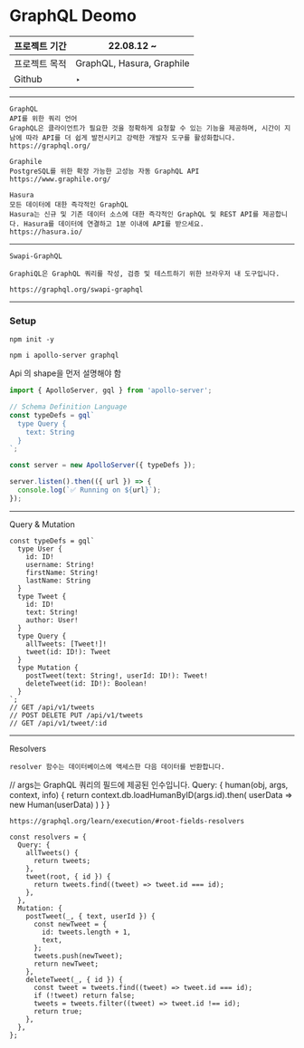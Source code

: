 # GraphQL Deomo

| 프로젝트 기간 | 22.08.12 ~                |
| ------------- | ------------------------- |
| 프로젝트 목적 | GraphQL, Hasura, Graphile |
| Github        | ‣                         |

---

```tsx
GraphQL
API를 위한 쿼리 언어
GraphQL은 클라이언트가 필요한 것을 정확하게 요청할 수 있는 기능을 제공하며, 시간이 지남에 따라 API를 더 쉽게 발전시키고 강력한 개발자 도구를 활성화합니다.
https://graphql.org/

Graphile
PostgreSQL를 위한 확장 가능한 고성능 자동 GraphQL API
https://www.graphile.org/

Hasura
모든 데이터에 대한 즉각적인 GraphQL
Hasura는 신규 및 기존 데이터 소스에 대한 즉각적인 GraphQL 및 REST API를 제공합니다. Hasura를 데이터에 연결하고 1분 이내에 API를 받으세요.
https://hasura.io/
```

---

```tsx
Swapi-GraphQL

GraphiQL은 GraphQL 쿼리를 작성, 검증 및 테스트하기 위한 브라우저 내 도구입니다.

https://graphql.org/swapi-graphql
```

---

### Setup

`npm init -y`

`npm i apollo-server graphql`

Api 의 shape을 먼저 설명해야 함

```jsx
import { ApolloServer, gql } from 'apollo-server';

// Schema Definition Language
const typeDefs = gql`
  type Query {
    text: String
  }
`;

const server = new ApolloServer({ typeDefs });

server.listen().then(({ url }) => {
  console.log(`✅ Running on ${url}`);
});
```

---

Query & Mutation

```tsx
const typeDefs = gql`
  type User {
    id: ID!
    username: String!
    firstName: String!
    lastName: String
  }
  type Tweet {
    id: ID!
    text: String!
    author: User!
  }
  type Query {
    allTweets: [Tweet!]!
    tweet(id: ID!): Tweet
  }
  type Mutation {
    postTweet(text: String!, userId: ID!): Tweet!
    deleteTweet(id: ID!): Boolean!
  }
`;
// GET /api/v1/tweets
// POST DELETE PUT /api/v1/tweets
// GET /api/v1/tweet/:id
```

---

Resolvers

```tsx
resolver 함수는 데이터베이스에 액세스한 다음 데이터를 반환합니다.
```

// args는 GraphQL 쿼리의 필드에 제공된 인수입니다.
Query: {
human(obj, args, context, info) {
return context.db.loadHumanByID(args.id).then(
userData => new Human(userData)
)
}
}

```
https://graphql.org/learn/execution/#root-fields-resolvers
```

```tsx
const resolvers = {
  Query: {
    allTweets() {
      return tweets;
    },
    tweet(root, { id }) {
      return tweets.find((tweet) => tweet.id === id);
    },
  },
  Mutation: {
    postTweet(_, { text, userId }) {
      const newTweet = {
        id: tweets.length + 1,
        text,
      };
      tweets.push(newTweet);
      return newTweet;
    },
    deleteTweet(_, { id }) {
      const tweet = tweets.find((tweet) => tweet.id === id);
      if (!tweet) return false;
      tweets = tweets.filter((tweet) => tweet.id !== id);
      return true;
    },
  },
};
```
